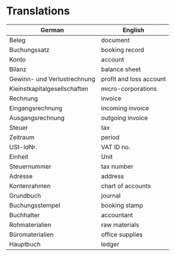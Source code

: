 # Translations

| German                       | English                 |
|------------------------------|-------------------------|
| Beleg                        | document                |
| Buchungssatz                 | booking record          |
| Konto                        | account                 |
| Bilanz                       | balance sheet           |
| Gewinn- und Verlustrechnung  | profit and loss account |
| Kleinstkapitalgesellschaften | micro-corporations      |
| Rechnung                     | invoice                 |
| Eingangsrechnung             | incoming invoice        |
| Ausgangsrechnung             | outgoing invoice        |
| Steuer                       | tax                     |
| Zeitraum                     | period                  |
| USt-IdNr.                    | VAT ID no.              |
| Einheit                      | Unit                    |
| Steuernummer                 | tax number              |
| Adresse                      | address                 |
| Kontenrahmen                 | chart of accounts       |
| Grundbuch                    | journal                 |
| Buchungsstempel              | booking stamp           |
| Buchhalter                   | accountant              |
| Rohmaterialien               | raw materials           |
| Büromaterialien              | office supplies         |
| Hauptbuch                    | ledger                  |
